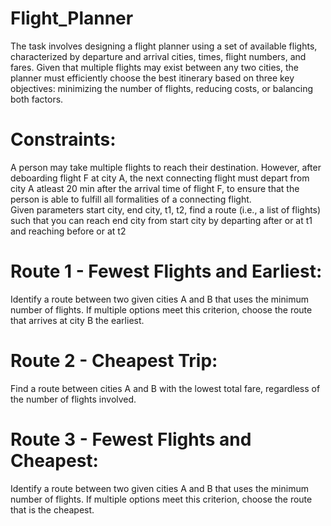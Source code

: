 # Flight_Planner
The task involves designing a flight planner using a set of available flights,
characterized by departure and arrival cities, times, flight numbers, and fares.
Given that multiple flights may exist between any two cities, the planner must
efficiently choose the best itinerary based on three key objectives: minimizing
the number of flights, reducing costs, or balancing both factors.<br/>
# Constraints:
A person may take multiple flights to reach their
destination. However, after deboarding flight F at city A, the next
connecting flight must depart from city A atleast 20 min after
the arrival time of flight F, to ensure that the person is able to fulfill
all formalities of a connecting flight.<br/>
Given parameters start city, end city, t1, t2, find a route (i.e.,
a list of flights) such that you can reach end city from start city by departing
after or at t1 and reaching before or at t2<br/>
# Route 1 - Fewest Flights and Earliest: 
Identify a route between two
given cities A and B that uses the minimum number of flights. If
multiple options meet this criterion, choose the route that arrives at city
B the earliest.<br/>
# Route 2 - Cheapest Trip: 
Find a route between cities A and B with
the lowest total fare, regardless of the number of flights involved.<br/>
# Route 3 - Fewest Flights and Cheapest:
Identify a route between
two given cities A and B that uses the minimum number of flights. If
multiple options meet this criterion, choose the route that is the cheapest.
